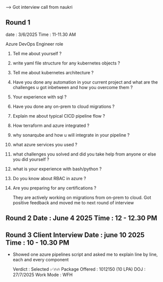 --> Got interview call from naukri

## Round 1

date : 3/6/2025 Time : 11-11.30 AM

Azure DevOps Engineer role

1. Tell me about yourself ?
2. write yaml file structure for any kubernetes objects ?
3. Tell me about kubernetes architecture ?
4. Have you done any automation in your current project and what are the challenges u got inbetween and how you overcome them ?
5. Your experience with sql ?
6. Have you done any on-prem to cloud migrations ?
7. Explain me about typical CICD pipeline flow ?
8. How terraform and azure integrated ?
9. why sonarqube and how u will integrate in your pipeline ?
10. what azure services you used ?
11. what challenges you  solved and did you take help from anyone or else you did yourself ?
12. what is your experience with bash/python ?
13. Do you know about RBAC in azure ?
14. Are you preparing for any certifications ?

    They are actively working on migrations from on-prem to cloud. Got positive feedback and moved me to next round of interview
 
## Round 2 Date : June 4 2025 Time : 12 - 12.30 PM


## Round 3 Client Interview Date : june 10 2025 Time : 10 - 10.30 PM
- Showed one azure pipelines script and asked me to explain line by line, each and every component

  Verdict : Selected ✅🔥🔥
  Package Offered : 1012150 (10 LPA)
   DOJ : 27/7/2025 Work Mode : WFH
  
